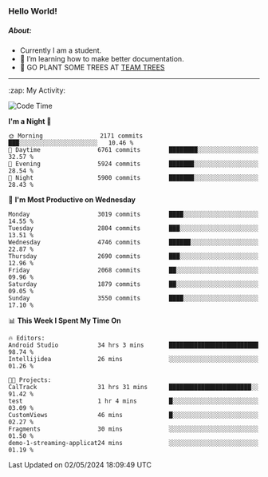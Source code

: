 ### Hello World!

##### About:
- Currently I am a student.
- 🌱 I’m learning how to make better documentation.
- 🌱 GO PLANT SOME TREES AT [TEAM TREES](https://teamtrees.org/)

---
  <summary>:zap: My Activity:</summary>
  
<!--START_SECTION:waka-->
![Code Time](http://img.shields.io/badge/Code%20Time-1%2C358%20hrs%2026%20mins-blue)

**I'm a Night 🦉** 

```text
🌞 Morning                2171 commits        ███░░░░░░░░░░░░░░░░░░░░░░   10.46 % 
🌆 Daytime                6761 commits        ████████░░░░░░░░░░░░░░░░░   32.57 % 
🌃 Evening                5924 commits        ███████░░░░░░░░░░░░░░░░░░   28.54 % 
🌙 Night                  5900 commits        ███████░░░░░░░░░░░░░░░░░░   28.43 % 
```
📅 **I'm Most Productive on Wednesday** 

```text
Monday                   3019 commits        ████░░░░░░░░░░░░░░░░░░░░░   14.55 % 
Tuesday                  2804 commits        ███░░░░░░░░░░░░░░░░░░░░░░   13.51 % 
Wednesday                4746 commits        ██████░░░░░░░░░░░░░░░░░░░   22.87 % 
Thursday                 2690 commits        ███░░░░░░░░░░░░░░░░░░░░░░   12.96 % 
Friday                   2068 commits        ██░░░░░░░░░░░░░░░░░░░░░░░   09.96 % 
Saturday                 1879 commits        ██░░░░░░░░░░░░░░░░░░░░░░░   09.05 % 
Sunday                   3550 commits        ████░░░░░░░░░░░░░░░░░░░░░   17.10 % 
```


📊 **This Week I Spent My Time On** 

```text
🔥 Editors: 
Android Studio           34 hrs 3 mins       █████████████████████████   98.74 % 
Intellijidea             26 mins             ░░░░░░░░░░░░░░░░░░░░░░░░░   01.26 % 

🐱‍💻 Projects: 
CalTrack                 31 hrs 31 mins      ███████████████████████░░   91.42 % 
test                     1 hr 4 mins         █░░░░░░░░░░░░░░░░░░░░░░░░   03.09 % 
CustomViews              46 mins             █░░░░░░░░░░░░░░░░░░░░░░░░   02.27 % 
Fragments                30 mins             ░░░░░░░░░░░░░░░░░░░░░░░░░   01.50 % 
demo-1-streaming-applicat24 mins             ░░░░░░░░░░░░░░░░░░░░░░░░░   01.19 % 
```


 Last Updated on 02/05/2024 18:09:49 UTC
<!--END_SECTION:waka-->
